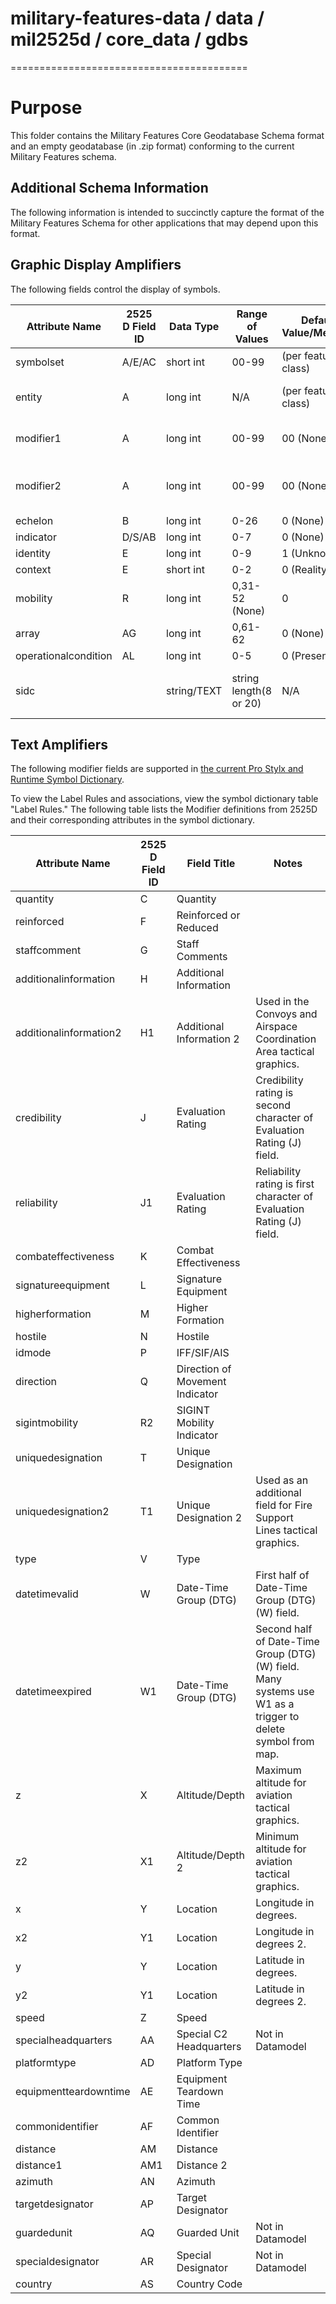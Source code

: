 # military-features-data / data / mil2525d / core_data / gdbs
=========================================

# Purpose 

This folder contains the Military Features Core Geodatabase Schema format and an empty geodatabase (in .zip format) conforming to the current Military Features schema. 

## Additional Schema Information

The following information is intended to succinctly capture the format of the Military Features Schema for other applications that may depend upon this format. 

## Graphic Display Amplifiers

The following fields control the display of symbols.

| Attribute Name | 2525 D Field ID | Data Type | Range of Values | Default Value/Meaning | Sample Name | Sample Value/Meaning | Explanatory Notes |
| -------------- | --------- | --------- | --------------- | ----------- | -------------------- | ----------------- | ----------------- |
| symbolset | A/E/AC | short int | 00-99  | (per feature class) | "Air" | 01 ("air") | **REQUIRED** | 
| entity  | A | long int | N/A | (per feature class) | "Military (Air) : Fixed-Wing" | "110100"  | **REQUIRED** |
| modifier1 | A | long int | 00-99 | 00 (None) | "Mobility : Air Mobile/Air Assault" | Modifier "01" for Modifier 1 | Optional |
| modifier2 | A | long int | 00-99 | 00 (None)  | "Close Range and Support : Casualty Staging" | Modifier "05" for Modifier 2 | Optional |
| echelon | B | long int | 0-26 | 0 (None) | Squad  | Squad=12 | Optional |
| indicator | D/S/AB | long int | 0-7 | 0 (None) | Headquarters | Headquarters=2 | Optional (="HQ/TF/FD") |
| identity | E | long int | 0-9 | 1 (Unknown) | "Friend" | 3 ("friend") | **REQUIRED** |
| context  | E | short int | 0-2 | 0 (Reality) | "Reality" | 0 ("reality") | Optional |
| mobility | R | long int | 0,31-52 (None) | 0 | Rail  | Rail=36 |  Optional |
| array | AG | long int | 0,61-62 | 0 (None) | Short Towed Array | Short Towed Array=61 | Optional |
| operationalcondition | AL | long int | 0-5 | 0 (Present) | Planned | Planned=1 | Optional |
| sidc | | string/TEXT | string length(8 or 20) | N/A | "01100110" | SymbolSet:"Air"/"01" + Entity:"100110" | Optional-allows len=20 or len=8(identity=unknown) SIDC format |

## Text Amplifiers

The following modifier fields are supported in [the current Pro Stylx and Runtime Symbol Dictionary](../stylxfiles). 

To view the Label Rules and associations, view the symbol dictionary table "Label Rules." The following table lists the Modifier definitions from 2525D and their corresponding attributes in the symbol dictionary.

| Attribute Name | 2525 D Field ID | Field Title | Notes |
| ------------- | --- | ----------------- | ----- |
| quantity | C | Quantity | |
| reinforced | F | Reinforced or Reduced | |
| staffcomment | G | Staff Comments | |
| additionalinformation | H | Additional Information | |
| additionalinformation2 | H1 | Additional Information 2 | Used in the Convoys and Airspace Coordination Area tactical graphics. |
| credibility | J | Evaluation Rating | Credibility rating is second character of Evaluation Rating (J) field. |
| reliability | J1 | Evaluation Rating | Reliability rating is first character of Evaluation Rating (J) field. |
| combateffectiveness | K | Combat Effectiveness | |
| signatureequipment | L | Signature Equipment | |
| higherformation | M | Higher Formation | |
| hostile | N | Hostile | |
| idmode | P | IFF/SIF/AIS | |
| direction | Q | Direction of Movement Indicator | |
| sigintmobility | R2 | SIGINT Mobility Indicator | |
| uniquedesignation | T | Unique Designation | |
| uniquedesignation2 | T1 | Unique Designation 2 | Used as an additional field for Fire Support Lines tactical graphics. |
| type | V | Type | |
| datetimevalid | W | Date-Time Group (DTG) | First half of Date-Time Group (DTG) (W) field. |
| datetimeexpired | W1 | Date-Time Group (DTG) | Second half of Date-Time Group (DTG) (W) field. Many systems use W1 as a trigger to delete symbol from map. |
| z | X | Altitude/Depth | Maximum altitude for aviation tactical graphics. |
| z2 | X1 | Altitude/Depth 2 | Minimum altitude for aviation tactical graphics. |
| x | Y | Location | Longitude in degrees. |
| x2 | Y1 | Location | Longitude in degrees 2. |
| y | Y | Location | Latitude in degrees. |
| y2 | Y1 | Location | Latitude in degrees 2. |
| speed | Z | Speed | |
| specialheadquarters | AA | Special C2 Headquarters | Not in Datamodel |
| platformtype | AD | Platform Type | |
| equipmentteardowntime | AE | Equipment Teardown Time | |
| commonidentifier | AF | Common Identifier | |
| distance | AM | Distance | |
| distance1 | AM1 | Distance 2 | |
| azimuth | AN | Azimuth | |
| targetdesignator | AP | Target Designator |
| guardedunit | AQ | Guarded Unit | Not in Datamodel |
| specialdesignator | AR | Special Designator | Not in Datamodel |
| country | AS | Country Code | |
